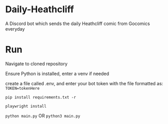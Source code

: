 # Daily-Heathcliff
A Discord bot which sends the daily Heathcliff comic from Gocomics everyday

# Run

Navigate to cloned repository

Ensure Python is installed, enter a venv if needed

create a file called .env, and enter your bot token with the file formatted as:
```TOKEN=tokenHere```

```pip install requirements.txt -r```

```playwright install```

```python main.py``` OR ```python3 main.py```